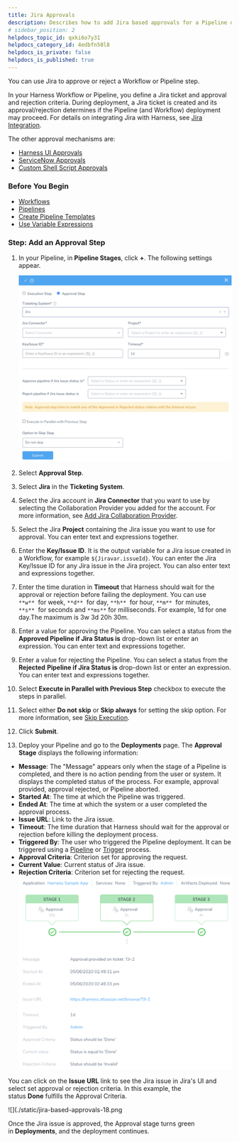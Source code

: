 ```yaml
---
title: Jira Approvals
description: Describes how to add Jira based approvals for a Pipeline or a Workflow.
# sidebar_position: 2
helpdocs_topic_id: qxki6o7y31
helpdocs_category_id: 4edbfn50l8
helpdocs_is_private: false
helpdocs_is_published: true
---
```


You can use Jira to approve or reject a Workflow or Pipeline step.

In your Harness Workflow or Pipeline, you define a Jira ticket and approval and rejection criteria. During deployment, a Jira ticket is created and its approval/rejection determines if the Pipeline (and Workflow) deployment may proceed. For details on integrating Jira with Harness, see [Jira Integration](../workflows/jira-integration.md).

The other approval mechanisms are:

* [Harness UI Approvals](approvals.md)
* [ServiceNow Approvals](service-now-ticketing-system.md)
* [Custom Shell Script Approvals](shell-script-ticketing-system.md)

### Before You Begin

* [Workflows](../workflows/workflow-configuration.md)
* [Pipelines](../pipelines/pipeline-configuration.md)
* [Create Pipeline Templates](../pipelines/templatize-pipelines.md)
* [Use Variable Expressions](https://docs.harness.io/category/use-variable-expressions)

### Step: Add an Approval Step

1. In your Pipeline, in **Pipeline Stages**, click **+**. The following settings appear.

   ![](./static/jira-based-approvals-16.png)
   
2. Select **Approval Step**.
3. Select **Jira** in the **Ticketing System**.
4. Select the Jira account in **Jira Connector** that you want to use by selecting the Collaboration Provider you added for the account. For more information, see [Add Jira Collaboration Provider](https://docs.harness.io/article/bhpffyx0co-add-jira-collaboration-provider).
5. Select the Jira **Project** containing the Jira issue you want to use for approval. You can enter text and expressions together.
6. Enter the **Key/Issue ID**. It is the output variable for a Jira issue created in a Workflow, for example `${Jiravar.issueId}`. You can enter the Jira Key/Issue ID for any Jira issue in the Jira project. You can also enter text and expressions together.
7. Enter the time duration in **Timeout** that Harness should wait for the approval or rejection before failing the deployment. You can use `**w**`  for week, `**d**`  for day, `**h**`  for hour, `**m**`  for minutes, `**s**`  for seconds and `**ms**` for milliseconds. For example, 1d for one day.The maximum is 3w 3d 20h 30m.
8. Enter a value for approving the Pipeline. You can select a status from the **Approved Pipeline if Jira Status is** drop-down list or enter an expression. You can enter text and expressions together.
9. Enter a value for rejecting the Pipeline. You can select a status from the **Rejected** **Pipeline if Jira Status is** drop-down list or enter an expression. You can enter text and expressions together.
10. Select **Execute in Parallel with Previous Step** checkbox to execute the steps in parallel.
11. Select either **Do not skip** or **Skip always** for setting the skip option. For more information, see [Skip Execution](../pipelines/skip-conditions.md#skip-execution).
12. Click **Submit**.
13. Deploy your Pipeline and go to the **Deployments** page. The **Approval Stage** displays the following information:
  * **Message**: The "Message" appears only when the stage of a Pipeline is completed, and there is no action pending from the user or system. It displays the completed status of the process. For example, approval provided, approval rejected, or Pipeline aborted.
  * **Started At**: The time at which the Pipeline was triggered.
  * **Ended At**: The time at which the system or a user completed the approval process.
  * **Issue URL**: Link to the Jira issue.
  * **Timeout**: The time duration that Harness should wait for the approval or rejection before killing the deployment process.
  * **Triggered By**: The user who triggered the Pipeline deployment. It can be triggered using a [Pipeline](../pipelines/pipeline-configuration.md) or [Trigger](../triggers/add-a-trigger-2.md) process.
  * **Approval Criteria**: Criterion set for approving the request.
  * **Current Value**: Current status of Jira issue.
  * **Rejection Criteria**: Criterion set for rejecting the request.![](./static/jira-based-approvals-17.png)

You can click on the **Issue URL** link to see the Jira issue in Jira's UI and select set approval or rejection criteria. In this example, the status **Done** fulfills the Approval Criteria.

![](./static/jira-based-approvals-18.png

Once the Jira issue is approved, the Approval stage turns green in **Deployments**, and the deployment continues.

